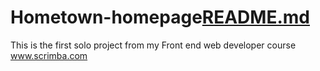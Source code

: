 # Hometown-homepage[README.md](https://github.com/peterbuss/Hometown-homepage/files/9114559/README.md)

This is the first solo project from my Front end web developer course www.scrimba.com
